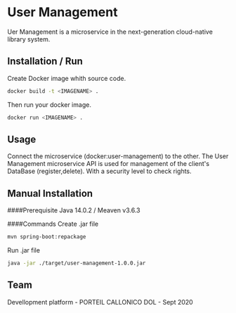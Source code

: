 # User Management

Uer Management is a microservice in the next-generation cloud-native library system.

## Installation / Run

Create Docker image whith source code.

```bash
docker build -t <IMAGENAME> .
```
Then run your docker image.

```bash
docker run <IMAGENAME> .
```

## Usage

Connect the microservice (docker:user-management) to the other.
The User Management microservice API is used for management of the client's DataBase (register,delete).
With a security level to check rights.

## Manual Installation
####Prerequisite
Java 14.0.2 / Meaven v3.6.3

####Commands
Create .jar file

```bash
mvn spring-boot:repackage
```

Run .jar file

```bash
java -jar ./target/user-management-1.0.0.jar
```



## Team
Devellopment platform - PORTEIL CALLONICO DOL - Sept 2020
